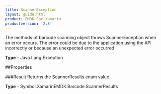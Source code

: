 ```yaml
---
title: ScannerException
layout: guide.html
product: EMDK For Xamarin 
productversion: '2.8' 
---
```

The methods of barcode scanning object throws ScannerException when an error occurs. The error could be due to the application using the API incorrectly or because an unexpected error occurred

**Type** - Java.Lang.Exception

##Properties

###Result
Returns the ScannerResults enum value

**Type** - Symbol.XamarinEMDK.Barcode.ScannerResults
